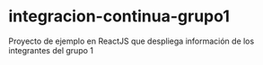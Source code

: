 # integracion-continua-grupo1
Proyecto de ejemplo en ReactJS que despliega información de los integrantes del grupo 1
